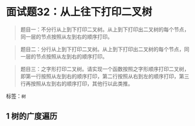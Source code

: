 # 面试题32：从上往下打印二叉树
> 题目一：不分行从上到下打印二叉树。从上到下打印出二叉树的每个节点，同一层的节点按照从左到右的顺序打印。

> 题目二：分行从上到下打印二叉树。从上到下打印出二叉树的每个节点，同一层的节点按照从左到右的顺序打印。

> 题目三：之字形打印二叉树。请实现一个函数按照之字形顺序打印二叉树，即第一行按照从左到右的顺序打印，第二行按照从右到左的顺序打印，第三行再按照从左到右的顺序打印，其他行以此类推。

标签：`树`

## 1 树的广度遍历

